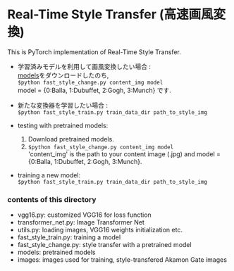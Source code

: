 # Real-Time Style Transfer (高速画風変換)
This is PyTorch implementation of Real-Time Style Transfer.

- 学習済みモデルを利用して画風変換したい場合 :  
      [models](https://github.com/etttttte/mayfest2018/tree/master/fast-neural/models)をダウンロードしたのち,  
      `$python fast_style_change.py content_img model`  
      model = {0:Balla, 1:Dubuffet, 2:Gogh, 3:Munch} です.
 
- 新たな変換器を学習したい場合 :   
      `$python fast_style_train.py train_data_dir path_to_style_img`  
  
    
- testing with pretrained models:
  1. Download pretrained models.
  2. `$python fast_style_change.py content_img model`   
     'content_img' is the path to your content image (.jpg) and model = {0:Balla, 1:Dubuffet, 2:Gogh, 3:Munch}.
     
- training a new model:  
  `$python fast_style_train.py train_data_dir path_to_style_img` 
  
      
### contents of this directory
- vgg16.py: customized VGG16 for loss function
- transformer_net.py: Image Transformer Net
- utils.py: loading images, VGG16 weights initialization etc.
- fast_style_train.py: training a model
- fast_style_change.py: style transfer with a pretrained model
- models: pretrained models
- images: images used for training, style-transfered Akamon Gate images
